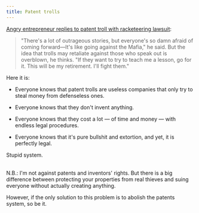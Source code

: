 ```yaml
---
title: Patent trolls
---
```


[Angry entrepreneur replies to patent troll with racketeering lawsuit](http://arstechnica.com/tech-policy/2013/09/angry-entrepreneur-replies-to-patent-troll-with-racketeering-lawsuit/):

> "There's a lot of outrageous stories, but everyone's so damn afraid of coming forward—It's like going against the Mafia," he said. But the idea that trolls may retaliate against those who speak out is overblown, he thinks. "If they want to try to teach me a lesson, go for it. This will be my retirement. I'll fight them."

Here it is:

* Everyone knows that patent trolls are useless companies that only try to steal money from defenseless ones.

* Everyone knows that they don't invent anything.

* Everyone knows that they cost a lot — of time and money — with endless legal procedures.

* Everyone knows that it's pure bullshit and extortion, and yet, it is perfectly legal.

Stupid system.

<br>N.B.: I'm not against patents and inventors' rights. But there is a big difference between protecting your properties from real thieves and suing everyone without actually creating anything.

However, if the only solution to this problem is to abolish the patents system, so be it.
